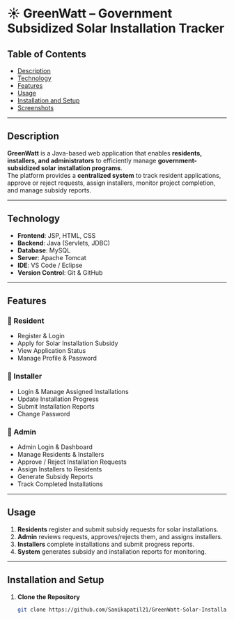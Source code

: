 # ☀️ GreenWatt – Government Subsidized Solar Installation Tracker

## Table of Contents
+ [Description](#description)  
+ [Technology](#technology)  
+ [Features](#features)  
+ [Usage](#usage)  
+ [Installation and Setup](#installation-and-setup)  
+ [Screenshots](#screenshots)  

---

## Description <a name="description"></a>
**GreenWatt** is a Java-based web application that enables **residents, installers, and administrators** to efficiently manage **government-subsidized solar installation programs**.  
The platform provides a **centralized system** to track resident applications, approve or reject requests, assign installers, monitor project completion, and manage subsidy reports.  

---

## Technology <a name="technology"></a>
- **Frontend**: JSP, HTML, CSS  
- **Backend**: Java (Servlets, JDBC)  
- **Database**: MySQL  
- **Server**: Apache Tomcat  
- **IDE**: VS Code / Eclipse  
- **Version Control**: Git & GitHub  

---

## Features <a name="features"></a>

### 🔹 Resident
- Register & Login  
- Apply for Solar Installation Subsidy  
- View Application Status  
- Manage Profile & Password  

### 🔹 Installer
- Login & Manage Assigned Installations  
- Update Installation Progress  
- Submit Installation Reports  
- Change Password  

### 🔹 Admin
- Admin Login & Dashboard  
- Manage Residents & Installers  
- Approve / Reject Installation Requests  
- Assign Installers to Residents  
- Generate Subsidy Reports  
- Track Completed Installations  

---

## Usage <a name="usage"></a>
1. **Residents** register and submit subsidy requests for solar installations.  
2. **Admin** reviews requests, approves/rejects them, and assigns installers.  
3. **Installers** complete installations and submit progress reports.  
4. **System** generates subsidy and installation reports for monitoring.  

---

## Installation and Setup <a name="installation-and-setup"></a>

1. **Clone the Repository**
   ```bash
   git clone https://github.com/Sanikapatil21/GreenWatt-Solar-Installation-Tracker.git
